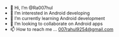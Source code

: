 - 👋 Hi, I’m @Ra007hul
- 👀 I’m interested in Android developing
- 🌱 I’m currently learning Android development
- 💞️ I’m looking to collaborate on Android apps
- 📫 How to reach me ... 007rahul9254@gmail.com

<!---
Ra007hul/Ra007hul is a ✨ special ✨ repository because its `README.md` (this file) appears on your GitHub profile.
You can click the Preview link to take a look at your changes.
--->
